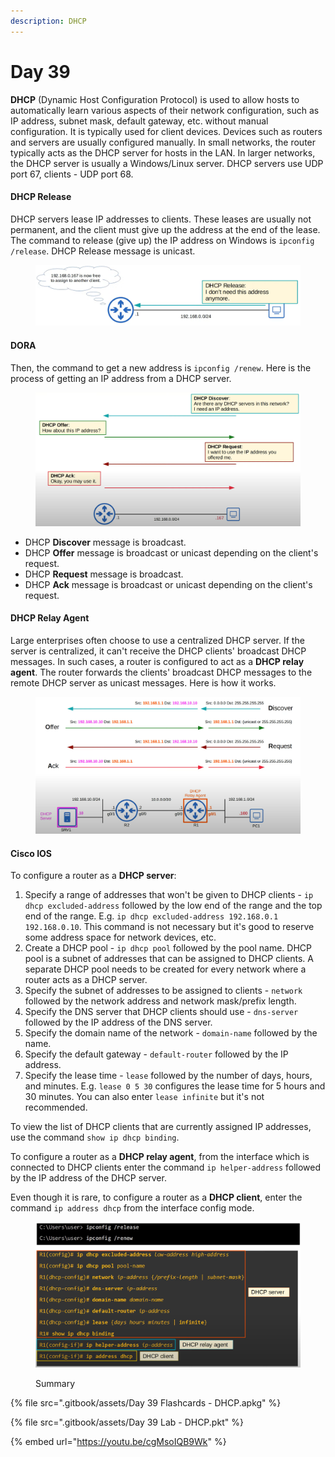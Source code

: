 ```yaml
---
description: DHCP
---
```


# Day 39

**DHCP** (Dynamic Host Configuration Protocol) is used to allow hosts to automatically learn various aspects of their network configuration, such as IP address, subnet mask, default gateway, etc. without manual configuration. It is typically used for client devices. Devices such as routers and servers are usually configured manually. In small networks, the router typically acts as the DHCP server for hosts in the LAN. In larger networks, the DHCP server is usually a Windows/Linux server. DHCP servers use UDP port 67, clients - UDP port 68.

#### DHCP Release

DHCP servers lease IP addresses to clients. These leases are usually not permanent, and the client must give up the address at the end of the lease. The command to release (give up) the IP address on Windows is `ipconfig /release`. DHCP Release message is unicast.

<figure><img src=".gitbook/assets/image (2) (1) (1) (1) (1) (1).png" alt="dhcp release demo" width="563"><figcaption></figcaption></figure>

#### DORA

Then, the command to get a new address is `ipconfig /renew`. Here is the process of getting an IP address from a DHCP server.

<figure><img src=".gitbook/assets/image (1) (1) (1) (1) (1) (1) (1) (1) (1).png" alt="getting an ip address from dhcp" width="563"><figcaption></figcaption></figure>

* DHCP **Discover** message is broadcast.&#x20;
* DHCP **Offer** message is broadcast or unicast depending on the client's request.&#x20;
* DHCP **Request** message is broadcast.
* DHCP **Ack** message is broadcast or unicast depending on the client's request.&#x20;

#### DHCP Relay Agent

Large enterprises often choose to use a centralized DHCP server. If the server is centralized, it can't receive the DHCP clients' broadcast DHCP messages. In such cases, a router is configured to act as a **DHCP relay agent**. The router forwards the clients' broadcast DHCP messages to the remote DHCP server as unicast messages. Here is how it works.

<figure><img src=".gitbook/assets/image (2) (1) (1) (1) (1) (1) (1).png" alt="dhcp relay agent demo" width="563"><figcaption></figcaption></figure>

#### Cisco IOS

To configure a router as a **DHCP server**:

1. Specify a range of addresses that won't be given to DHCP clients - `ip dhcp excluded-address` followed by the low end of the range and the top end of the range. E.g. `ip dhcp excluded-address 192.168.0.1 192.168.0.10`. This command is not necessary but it's good to reserve some address space for network devices, etc.
2. Create a DHCP pool - `ip dhcp pool` followed by the pool name. DHCP pool is a subnet of addresses that can be assigned to DHCP clients. A separate DHCP pool needs to be created for every network where a router acts as a DHCP server.&#x20;
3. Specify the subnet of addresses to be assigned to clients - `network` followed by the network address and network mask/prefix length.
4. Specify the DNS server that DHCP clients should use - `dns-server` followed by the IP address of the DNS server.
5. Specify the domain name of the network - `domain-name` followed by the name.
6. Specify the default gateway - `default-router` followed by the IP address.
7. Specify the lease time - `lease` followed by the number of days, hours, and minutes. E.g. `lease 0 5 30` configures the lease time for 5 hours and 30 minutes. You can also enter `lease infinite` but it's not recommended.

To view the list of DHCP clients that are currently assigned IP addresses, use the command `show ip dhcp binding`.

To configure a router as a **DHCP relay agent**, from the interface which is connected to DHCP clients enter the command `ip helper-address` followed by the IP address of the DHCP server.

Even though it is rare, to configure a router as a **DHCP client**, enter the command `ip address dhcp` from the interface config mode.

<figure><img src=".gitbook/assets/image (3) (1) (1).png" alt="summary" width="563"><figcaption><p>Summary</p></figcaption></figure>

{% file src=".gitbook/assets/Day 39 Flashcards - DHCP.apkg" %}

{% file src=".gitbook/assets/Day 39 Lab - DHCP.pkt" %}

{% embed url="https://youtu.be/cgMsoIQB9Wk" %}
